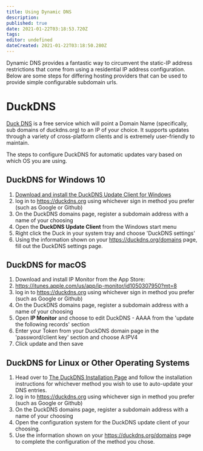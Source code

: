 ```yaml
---
title: Using Dynamic DNS
description: 
published: true
date: 2021-01-22T03:18:53.720Z
tags: 
editor: undefined
dateCreated: 2021-01-22T03:18:50.280Z
---
```


Dynamic DNS provides a fantastic way to circumvent the static-IP address restrictions that come from using a residential IP address configuration. Below are some steps for differing hosting providers that can be used to provide simple configurable subdomain urls.

# DuckDNS
[Duck DNS](/en/https://duckdns.org) is a free service which will point a Domain Name (specifically, sub domains of duckdns.org) to an IP of your choice. It supports updates through a variety of cross-platform clients and is extremely user-friendly to maintain.

The steps to configure DuckDNS for automatic updates vary based on which OS you are using.

## DuckDNS for Windows 10
1. [Download and install the DuckDNS Update Client for Windows](http://www.etx.ca/products/windows-applications/duckdns-update-client/)
1. log in to https://duckdns.org using whichever sign in method you prefer (such as Google or Github)
1. On the DuckDNS domains page, register a subdomain address with a name of your choosing
1. Open the **DuckDNS Update Client** from the Windows start menu 
1. Right click the Duck in your system tray and choose 'DuckDNS settings'
1. Using the information shown on your https://duckdns.org/domains page, fill out the DuckDNS settings page.

## DuckDNS for macOS
1. Download and install IP Monitor from the App Store: 
1. https://itunes.apple.com/us/app/ip-monitor/id1050307950?mt=8
1. log in to https://duckdns.org using whichever sign in method you prefer (such as Google or Github)
1. On the DuckDNS domains page, register a subdomain address with a name of your choosing
1. Open **IP Monitor** and choose to edit DuckDNS - AAAA from the 'update the following records' section 
1. Enter your Token from your DuckDNS domain page in the 'password/client key' section and choose A:IPV4
1. Click update and then save

## DuckDNS for Linux or Other Operating Systems
1. Head over to [The DuckDNS Installation Page](https://www.duckdns.org/install.jsp) and follow the installation instructions for whichever method you wish to use to auto-update your DNS entries.
1. log in to https://duckdns.org using whichever sign in method you prefer (such as Google or Github)
1. On the DuckDNS domains page, register a subdomain address with a name of your choosing
1. Open the configuration system for the DuckDNS update client of your choosing.
1. Use the information shown on your https://duckdns.org/domains page to complete the configuration of the method you chose.

